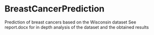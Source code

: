 # BreastCancerPrediction
Prediction of breast cancers based on the Wisconsin dataset
See report.docx for in depth analysis of the dataset and the obtained results
